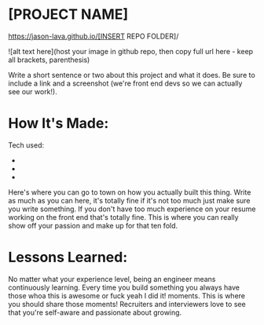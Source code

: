 # [PROJECT NAME]

https://jason-lava.github.io/[INSERT REPO FOLDER]/

![alt text here](host your image in github repo, then copy full url here - keep all brackets, parenthesis)

Write a short sentence or two about this project and what it does. Be sure to include a link and a screenshot (we're front end devs so we can actually see our work!).

# How It's Made:
Tech used:

* 
* 
* 

Here's where you can go to town on how you actually built this thing. Write as much as you can here, it's totally fine if it's not too much just make sure you write something. If you don't have too much experience on your resume working on the front end that's totally fine. This is where you can really show off your passion and make up for that ten fold.


# Lessons Learned:

No matter what your experience level, being an engineer means continuously learning. Every time you build something you always have those whoa this is awesome or fuck yeah I did it! moments. This is where you should share those moments! Recruiters and interviewers love to see that you're self-aware and passionate about growing.
